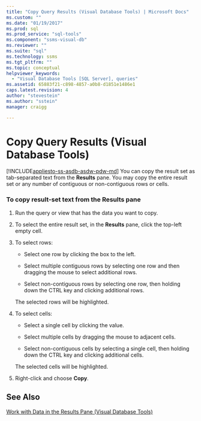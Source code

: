 ```yaml
---
title: "Copy Query Results (Visual Database Tools) | Microsoft Docs"
ms.custom: ""
ms.date: "01/19/2017"
ms.prod: sql
ms.prod_service: "sql-tools"
ms.component: "ssms-visual-db"
ms.reviewer: ""
ms.suite: "sql"
ms.technology: ssms
ms.tgt_pltfrm: ""
ms.topic: conceptual
helpviewer_keywords: 
  - "Visual Database Tools [SQL Server], queries"
ms.assetid: 65883f21-c898-4857-a0b8-d1851e1486e1
caps.latest.revision: 4
author: "stevestein"
ms.author: "sstein"
manager: craigg

---
```

# Copy Query Results (Visual Database Tools)
[!INCLUDE[appliesto-ss-asdb-asdw-pdw-md](../../includes/appliesto-ss-asdb-asdw-pdw-md.md)]
You can copy the result set as tab-separated text from the **Results** pane. You may copy the entire result set or any number of contiguous or non-contiguous rows or cells.  
  
### To copy result-set text from the Results pane  
  
1.  Run the query or view that has the data you want to copy.  
  
2.  To select the entire result set, in the **Results** pane, click the top-left empty cell.  
  
3.  To select rows:  
  
    -   Select one row by clicking the box to the left.  
  
    -   Select multiple contiguous rows by selecting one row and then dragging the mouse to select additional rows.  
  
    -   Select non-contiguous rows by selecting one row, then holding down the CTRL key and clicking additional rows.  
  
    The selected rows will be highlighted.  
  
4.  To select cells:  
  
    -   Select a single cell by clicking the value.  
  
    -   Select multiple cells by dragging the mouse to adjacent cells.  
  
    -   Select non-contiguous cells by selecting a single cell, then holding down the CTRL key and clicking additional cells.  
  
    The selected cells will be highlighted.  
  
5.  Right-click and choose **Copy**.  
  
## See Also  
[Work with Data in the Results Pane &#40;Visual Database Tools&#41;](../../ssms/visual-db-tools/work-with-data-in-the-results-pane-visual-database-tools.md)  
  
